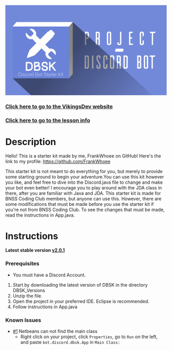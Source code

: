 ![DBSK Logo](assets/dbsk_isometric_poster.png)

### [Click here to go to the VikingsDev website](https://vikingsdev.github.io/)</br>
### [Click here to go to the lesson info](https://github.com/VikingsDev/Project-Discord-Bot)

# Description
Hello! This is a starter kit made by me, FrankWhoee on GitHub! Here's the link to my profile: https://github.com/FrankWhoee 

This starter kit is not meant to do everything for you, but merely to provide some starting ground to begin your adventure.You can use this kit however you like, and feel free to dive into the Discord.java file to change and make your bot even better! I encourage you to play around with the JDA class in there, after you are familiar with Java and JDA. This starter kit is made for BNSS Coding Club members, but anyone can use this. However, there are some modifications that must be made before you use the starter kit if you're not from BNSS Coding Club. To see the changes that must be made, read the instructions in App.java.

# Instructions
**Latest stable version [v2.0.1](https://github.com/VikingsDev/DBSK/blob/master/DBSK_Versions/DBSK_v2.0.1.zip)**
### Prerequisites
* You must have a Discord Account.

1. Start by downloading the latest version of DBSK in the directory DBSK_Versions
1. Unzip the file.
1. Open the project in your preferred IDE. Eclipse is recommended.
1. Follow instructions in App.java

### Known Issues
* [#1](https://github.com/VikingsDev/DBSK/issues/1) Netbeans can not find the main class 
  * Right click on your project, click `Properties`, go to `Run` on the left, and paste `bot.discord.dbsk.App` in `Main Class:`
